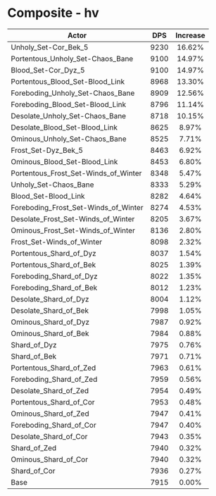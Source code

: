 # Composite - hv
| Actor | DPS | Increase |
|---|:---:|:---:|
|Unholy_Set-Cor_Bek_5|9230|16.62%|
|Portentous_Unholy_Set-Chaos_Bane|9100|14.97%|
|Blood_Set-Cor_Dyz_5|9100|14.97%|
|Portentous_Blood_Set-Blood_Link|8968|13.30%|
|Foreboding_Unholy_Set-Chaos_Bane|8909|12.56%|
|Foreboding_Blood_Set-Blood_Link|8796|11.14%|
|Desolate_Unholy_Set-Chaos_Bane|8718|10.15%|
|Desolate_Blood_Set-Blood_Link|8625|8.97%|
|Ominous_Unholy_Set-Chaos_Bane|8525|7.71%|
|Frost_Set-Dyz_Bek_5|8463|6.92%|
|Ominous_Blood_Set-Blood_Link|8453|6.80%|
|Portentous_Frost_Set-Winds_of_Winter|8348|5.47%|
|Unholy_Set-Chaos_Bane|8333|5.29%|
|Blood_Set-Blood_Link|8282|4.64%|
|Foreboding_Frost_Set-Winds_of_Winter|8274|4.53%|
|Desolate_Frost_Set-Winds_of_Winter|8205|3.67%|
|Ominous_Frost_Set-Winds_of_Winter|8136|2.80%|
|Frost_Set-Winds_of_Winter|8098|2.32%|
|Portentous_Shard_of_Dyz|8037|1.54%|
|Portentous_Shard_of_Bek|8025|1.39%|
|Foreboding_Shard_of_Dyz|8022|1.35%|
|Foreboding_Shard_of_Bek|8012|1.23%|
|Desolate_Shard_of_Dyz|8004|1.12%|
|Desolate_Shard_of_Bek|7998|1.05%|
|Ominous_Shard_of_Dyz|7987|0.92%|
|Ominous_Shard_of_Bek|7984|0.88%|
|Shard_of_Dyz|7975|0.76%|
|Shard_of_Bek|7971|0.71%|
|Portentous_Shard_of_Zed|7963|0.61%|
|Foreboding_Shard_of_Zed|7959|0.56%|
|Desolate_Shard_of_Zed|7954|0.49%|
|Portentous_Shard_of_Cor|7953|0.48%|
|Ominous_Shard_of_Zed|7947|0.41%|
|Foreboding_Shard_of_Cor|7947|0.40%|
|Desolate_Shard_of_Cor|7943|0.35%|
|Shard_of_Zed|7940|0.32%|
|Ominous_Shard_of_Cor|7940|0.32%|
|Shard_of_Cor|7936|0.27%|
|Base|7915|0.00%|
